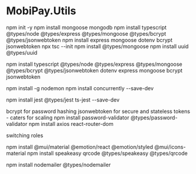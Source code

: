 # MobiPay.Utils

npm init -y
npm install mongoose mongodb
npm install typescript @types/node @types/express @types/mongoose @types/bcrypt @types/jsonwebtoken
npm install express mongoose dotenv bcrypt jsonwebtoken
npx tsc --init
npm install @types/mongoose
npm install uuid @types/uuid

npm install typescript @types/node @types/express @types/mongoose @types/bcrypt @types/jsonwebtoken dotenv express mongoose bcrypt jsonwebtoken


npm install -g nodemon
npm install concurrently --save-dev

npm install jest @types/jest ts-jest --save-dev




bcrypt for password hashing
jsonwebtoken for secure and stateless tokens - caters for scaling
npm install password-validator @types/password-validator
npm install axios react-router-dom

switching roles

npm install @mui/material @emotion/react @emotion/styled @mui/icons-material
npm install speakeasy qrcode @types/speakeasy @types/qrcode


npm install nodemailer @types/nodemailer